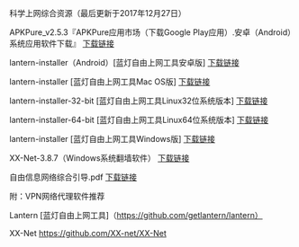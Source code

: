科学上网综合资源（最后更新于2017年12月27日）

APKPure_v2.5.3『APKPure应用市场（下载Google Play应用）.安卓（Android）系统应用软件下载』 [下载链接](https://coding.net/u/Download-Mirrors/p/APKPure/git/raw/master/APKPure_v2.5.3.apk) 

lantern-installer（Android）[蓝灯自由上网工具安卓版] [下载链接](https://coding.net/u/Download-Mirrors/p/Lantern/git/raw/master/lantern-installer.apk)

lantern-installer [蓝灯自由上网工具Mac OS版] [下载链接](https://coding.net/u/Download-Mirrors/p/Lantern/git/raw/master/lantern-installer.dmg)

lantern-installer-32-bit [蓝灯自由上网工具Linux32位系统版本] [下载链接](https://coding.net/u/Download-Mirrors/p/Lantern/git/raw/master/lantern-installer-32-bit.deb)

lantern-installer-64-bit [蓝灯自由上网工具Linux64位系统版本] [下载链接](https://coding.net/u/Download-Mirrors/p/Lantern/git/raw/master/lantern-installer-64-bit.deb)

lantern-installer [蓝灯自由上网工具Windows版] [下载链接](https://coding.net/u/Download-Mirrors/p/Lantern/git/raw/master/lantern-installer.exe)

XX-Net-3.8.7（Windows系统翻墙软件） [下载链接](https://coding.net/u/Download-Mirrors/p/XX-Net/git/raw/master/XX-Net-3.8.7.zip)

自由信息网络综合引导.pdf [下载链接](https://coding.net/u/Download-Mirrors/p/Documentation/git/raw/master/%25E8%2587%25AA%25E7%2594%25B1%25E4%25BF%25A1%25E6%2581%25AF%25E7%25BD%2591%25E7%25BB%259C%25E7%25BB%25BC%25E5%2590%2588%25E5%25BC%2595%25E5%25AF%25BC.pdf)


附：VPN网络代理软件推荐

Lantern [蓝灯自由上网工具]（https://github.com/getlantern/lantern）

XX-Net https://github.com/XX-net/XX-Net

